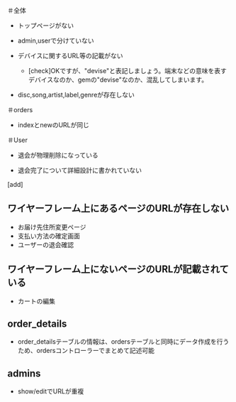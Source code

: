 ＃全体
- トップページがない

- admin,userで分けていない

- デバイスに関するURL等の記載がない
  - [check]OKですが、"devise"と表記しましょう。端末などの意味を表すデバイスなのか、gemの"devise"なのか、混乱してしまいます。

- disc,song,artist,label,genreが存在しない

＃orders
- indexとnewのURLが同じ


＃User
- 退会が物理削除になっている

- 退会完了について詳細設計に書かれていない

[add]
## ワイヤーフレーム上にあるページのURLが存在しない
- お届け先住所変更ページ
- 支払い方法の確定画面
- ユーザーの退会確認

## ワイヤーフレーム上にないページのURLが記載されている
- カートの編集

## order_details
- order_detailsテーブルの情報は、ordersテーブルと同時にデータ作成を行うため、ordersコントローラーでまとめて記述可能

## admins
- show/editでURLが重複
